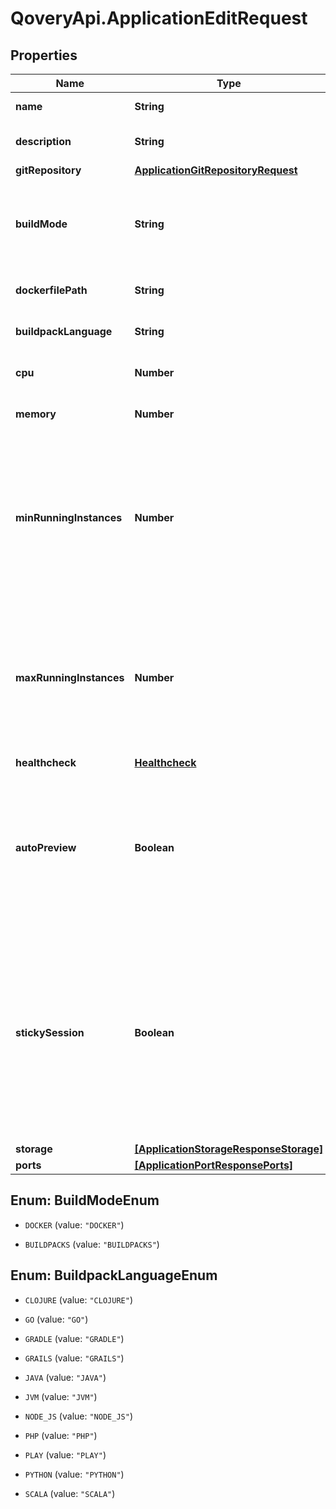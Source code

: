 # QoveryApi.ApplicationEditRequest

## Properties

Name | Type | Description | Notes
------------ | ------------- | ------------- | -------------
**name** | **String** | name is case insensitive | [optional] 
**description** | **String** | give a description to this application | [optional] 
**gitRepository** | [**ApplicationGitRepositoryRequest**](ApplicationGitRepositoryRequest.md) |  | [optional] 
**buildMode** | **String** | &#x60;DOCKER&#x60; requires &#x60;dockerfile_path&#x60; &#x60;BUILDPACKS&#x60; does not require any &#x60;dockerfile_path&#x60;  | [optional] 
**dockerfilePath** | **String** | The path of the associated Dockerfile | [optional] 
**buildpackLanguage** | **String** | Development language of the application | [optional] 
**cpu** | **Number** | unit is millicores (m). 1000m &#x3D; 1 cpu | [optional] [default to 250]
**memory** | **Number** | unit is MB. 1024 MB &#x3D; 1GB | [optional] [default to 256]
**minRunningInstances** | **Number** | Minimum number of instances running. This resource auto-scale based on the CPU and Memory consumption. Note: 0 means that there is no application running.  | [optional] [default to 1]
**maxRunningInstances** | **Number** | Maximum number of instances running. This resource auto-scale based on the CPU and Memory consumption. Note: -1 means that there is no limit.  | [optional] [default to 1]
**healthcheck** | [**Healthcheck**](Healthcheck.md) |  | [optional] 
**autoPreview** | **Boolean** | Specify if the environment preview option is activated or not for this application. If activated, a preview environment will be automatically cloned at each pull request.  | [optional] [default to true]
**stickySession** | **Boolean** | Specify if the sticky session option (also called persistant session) is activated or not for this application. If activated, user will be redirected by the load balancer to the same instance each time he access to the application.  | [optional] [default to false]
**storage** | [**[ApplicationStorageResponseStorage]**](ApplicationStorageResponseStorage.md) |  | [optional] 
**ports** | [**[ApplicationPortResponsePorts]**](ApplicationPortResponsePorts.md) |  | [optional] 



## Enum: BuildModeEnum


* `DOCKER` (value: `"DOCKER"`)

* `BUILDPACKS` (value: `"BUILDPACKS"`)





## Enum: BuildpackLanguageEnum


* `CLOJURE` (value: `"CLOJURE"`)

* `GO` (value: `"GO"`)

* `GRADLE` (value: `"GRADLE"`)

* `GRAILS` (value: `"GRAILS"`)

* `JAVA` (value: `"JAVA"`)

* `JVM` (value: `"JVM"`)

* `NODE_JS` (value: `"NODE_JS"`)

* `PHP` (value: `"PHP"`)

* `PLAY` (value: `"PLAY"`)

* `PYTHON` (value: `"PYTHON"`)

* `SCALA` (value: `"SCALA"`)




